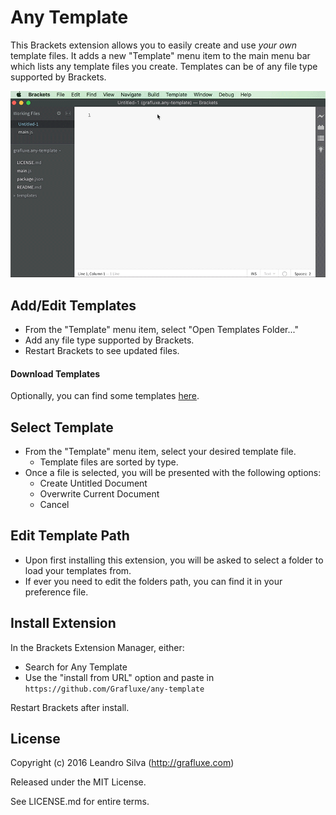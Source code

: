 # Any Template

This Brackets extension allows you to easily create and use *your own* template files. It adds a new "Template" menu item to the main menu bar which lists any template files you create. Templates can be of any file type supported by Brackets.

![Screenshot](./screenshot.gif)

## Add/Edit Templates

- From the "Template" menu item, select "Open Templates Folder..."
- Add any file type supported by Brackets.
- Restart Brackets to see updated files.

#### Download Templates

Optionally, you can find some templates [here](https://github.com/Grafluxe/templates).

## Select Template

- From the "Template" menu item, select your desired template file.
  - Template files are sorted by type.
- Once a file is selected, you will be presented with the following options:
  - Create Untitled Document
  - Overwrite Current Document
  - Cancel

## Edit Template Path

- Upon first installing this extension, you will be asked to select a folder to load your templates from.
- If ever you need to edit the folders path, you can find it in your preference file.

## Install Extension

In the Brackets Extension Manager, either:

- Search for Any Template
- Use the "install from URL" option and paste in `https://github.com/Grafluxe/any-template`

Restart Brackets after install.

## License

Copyright (c) 2016 Leandro Silva (http://grafluxe.com)

Released under the MIT License.

See LICENSE.md for entire terms.
